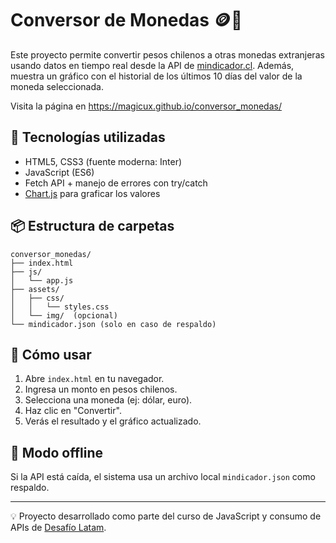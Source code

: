 
# Conversor de Monedas 🪙💱

Este proyecto permite convertir pesos chilenos a otras monedas extranjeras usando datos en tiempo real desde la API de [mindicador.cl](https://mindicador.cl/). Además, muestra un gráfico con el historial de los últimos 10 días del valor de la moneda seleccionada.

Visita la página en https://magicux.github.io/conversor_monedas/

## 🧰 Tecnologías utilizadas

- HTML5, CSS3 (fuente moderna: Inter)
- JavaScript (ES6)
- Fetch API + manejo de errores con try/catch
- [Chart.js](https://www.chartjs.org/) para graficar los valores

## 📦 Estructura de carpetas

```
conversor_monedas/
├── index.html
├── js/
│   └── app.js
├── assets/
│   ├── css/
│   │   └── styles.css
│   └── img/  (opcional)
└── mindicador.json (solo en caso de respaldo)
```

## 🚀 Cómo usar

1. Abre `index.html` en tu navegador.
2. Ingresa un monto en pesos chilenos.
3. Selecciona una moneda (ej: dólar, euro).
4. Haz clic en "Convertir".
5. Verás el resultado y el gráfico actualizado.

## 🧪 Modo offline

Si la API está caída, el sistema usa un archivo local `mindicador.json` como respaldo.

---

💡 Proyecto desarrollado como parte del curso de JavaScript y consumo de APIs de [Desafío Latam](https://desafiolatam.com/).
